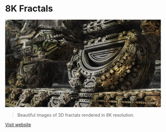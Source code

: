 # 8K Fractals

![image](images/temple-thumb.png)

> Beautiful images of 3D fractals rendered in 8K resolution.

[Visit website](https://darkeclipz.github.io/8k-fractals/)